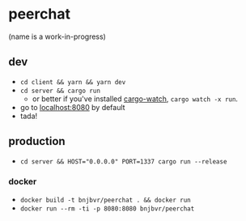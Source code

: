 # peerchat

(name is a work-in-progress)

## dev

- `cd client && yarn && yarn dev`
- `cd server && cargo run`
    - or better if you've installed [cargo-watch](https://crates.io/crates/cargo-watch), `cargo watch -x run`.
- go to [localhost:8080](http://localhost:8080) by default
- tada!

## production

- `cd server && HOST="0.0.0.0" PORT=1337 cargo run --release`

### docker

- `docker build -t bnjbvr/peerchat . && docker run`
- `docker run --rm -ti -p 8080:8080 bnjbvr/peerchat`
